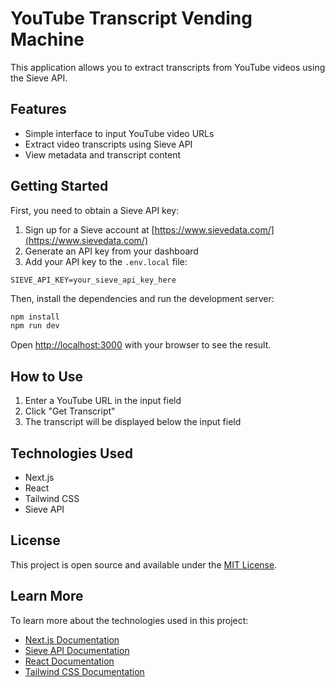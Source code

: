 # YouTube Transcript Vending Machine

This application allows you to extract transcripts from YouTube videos using the Sieve API.

## Features

- Simple interface to input YouTube video URLs
- Extract video transcripts using Sieve API
- View metadata and transcript content

## Getting Started

First, you need to obtain a Sieve API key:

1. Sign up for a Sieve account at [https://www.sievedata.com/](https://www.sievedata.com/)
2. Generate an API key from your dashboard
3. Add your API key to the `.env.local` file:

```
SIEVE_API_KEY=your_sieve_api_key_here
```

Then, install the dependencies and run the development server:

```bash
npm install
npm run dev
```

Open [http://localhost:3000](http://localhost:3000) with your browser to see the result.

## How to Use

1. Enter a YouTube URL in the input field
2. Click "Get Transcript"
3. The transcript will be displayed below the input field

## Technologies Used

- Next.js
- React
- Tailwind CSS
- Sieve API

## License

This project is open source and available under the [MIT License](LICENSE).

## Learn More

To learn more about the technologies used in this project:

- [Next.js Documentation](https://nextjs.org/docs)
- [Sieve API Documentation](https://www.sievedata.com/dashboard/docs)
- [React Documentation](https://reactjs.org/docs/getting-started.html)
- [Tailwind CSS Documentation](https://tailwindcss.com/docs)
